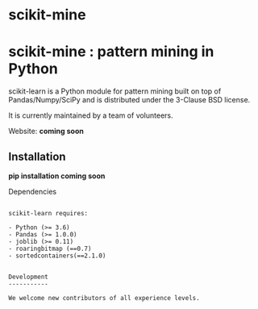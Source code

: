 # scikit-mine
scikit-mine : pattern mining in Python
============

scikit-learn is a Python module for pattern mining built on top of
Pandas/Numpy/SciPy and is distributed under the 3-Clause BSD license.

It is currently maintained by a team of volunteers.

Website: **coming soon**


Installation
------------
**pip installation coming soon**

Dependencies
~~~~~~~~~~~~

scikit-learn requires:

- Python (>= 3.6)
- Pandas (>= 1.0.0)
- joblib (>= 0.11)
- roaringbitmap (==0.7)
- sortedcontainers(==2.1.0)


Development
-----------

We welcome new contributors of all experience levels. 

